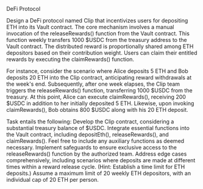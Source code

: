 DeFi Protocol

Design a DeFi protocol named Clip that incentivizes users for depositing ETH into its Vault contract. The core mechanism involves a manual invocation of the releaseRewards() function from the Vault contract. This function weekly transfers 1000 $USDC from the treasury address to the Vault contract. The distributed reward is proportionally shared among ETH depositors based on their contribution weight. Users can claim their entitled rewards by executing the claimRewards() function.

For instance, consider the scenario where Alice deposits 5 ETH and Bob deposits 20 ETH into the Clip contract, anticipating reward withdrawals at the week's end. Subsequently, after one week elapses, the Clip team triggers the releaseRewards() function, transferring 1000 $USDC from the treasury. At this point, Alice can execute claimRewards(), receiving 200 $USDC in addition to her initially deposited 5 ETH. Likewise, upon invoking claimRewards(), Bob obtains 800 $USDC along with his 20 ETH deposit.

Task entails the following:
Develop the Clip contract, considering a substantial treasury balance of $USDC.
Integrate essential functions into the Vault contract, including depositEth(), releaseRewards(), and claimRewards(). Feel free to include any auxiliary functions as deemed necessary.
Implement safeguards to ensure exclusive access to the releaseRewards() function by the authorized team.
Address edge cases comprehensively, including scenarios where deposits are made at different times within a reward release cycle. (Hint: Establish a time limit for ETH deposits.)
Assume a maximum limit of 20 weekly ETH depositors, with an individual cap of 20 ETH per person.